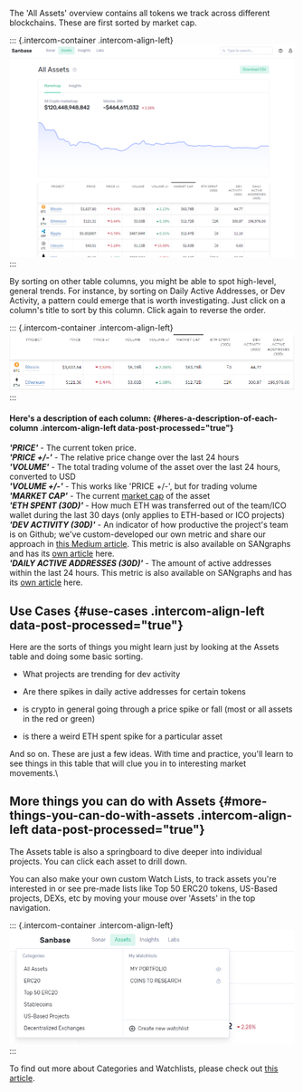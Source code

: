 The \'All Assets\' overview contains all tokens we track across
different blockchains. These are first sorted by market cap.

::: {.intercom-container .intercom-align-left}
![](01_all_assets.png)
:::

By sorting on other table columns, you might be able to spot high-level,
general trends. For instance, by sorting on Daily Active Addresses, or
Dev Activity, a pattern could emerge that is worth investigating. Just
click on a column\'s title to sort by this column. Click again to
reverse the order.

::: {.intercom-container .intercom-align-left}
![](03_asset_columns.png)
:::

#### Here\'s a description of each column: {#heres-a-description-of-each-column .intercom-align-left data-post-processed="true"}

***\'PRICE\'*** - The current token price.\
***\'PRICE +/-\'*** - The relative price change over the last 24 hours\
***\'VOLUME\'*** - The total trading volume of the asset over the last
24 hours, converted to USD\
***\'VOLUME +/-\'*** - This works like \'PRICE +/-\', but for trading
volume\
***\'MARKET CAP\'*** - The current [market
cap](https://en.wikipedia.org/wiki/Market_capitalization) of the asset\
***\'ETH SPENT (30D)\'*** - How much ETH was transferred out of the
team/ICO wallet during the last 30 days (only applies to ETH-based or
ICO projects)\
***\'DEV ACTIVITY (30D)\'*** - An indicator of how productive the
project\'s team is on Github; we\'ve custom-developed our own metric and
share our approach in [this Medium
article](https://medium.com/santiment/tracking-github-activity-of-crypto-projects-introducing-a-better-approach-9fb1af3f1c32).
This metric is also available on SANgraphs and has its [own
article](/intercom-articles/metrics-explained/sangraphs/metric-developer-activity)
here.\
***\'DAILY ACTIVE ADDRESSES (30D)\'*** - The amount of active addresses
within the last 24 hours. This metric is also available on SANgraphs and
has its [own
article](/intercom-articles/metrics-explained/sangraphs/metric-daily-active-addresses)
here.

Use Cases {#use-cases .intercom-align-left data-post-processed="true"}
---------

Here are the sorts of things you might learn just by looking at the
Assets table and doing some basic sorting.

-   What projects are trending for dev activity

<!-- -->

-   Are there spikes in daily active addresses for certain tokens

<!-- -->

-   is crypto in general going through a price spike or fall (most or
    all assets in the red or green)

<!-- -->

-   is there a weird ETH spent spike for a particular asset

And so on. These are just a few ideas. With time and practice, you\'ll
learn to see things in this table that will clue you in to interesting
market movements.\

More things you can do with Assets {#more-things-you-can-do-with-assets .intercom-align-left data-post-processed="true"}
----------------------------------

The Assets table is also a springboard to dive deeper into individual
projects. You can click each asset to drill down.

You can also make your own custom Watch Lists, to track assets you\'re
interested in or see pre-made lists like Top 50 ERC20 tokens, US-Based
projects, DEXs, etc by moving your mouse over \'Assets\' in the top
navigation.

::: {.intercom-container .intercom-align-left}
![](02_assets_menu.png)
:::

To find out more about Categories and Watchlists, please check out [this
article](/intercom-articles/getting-started/categories-and-watchlists).
